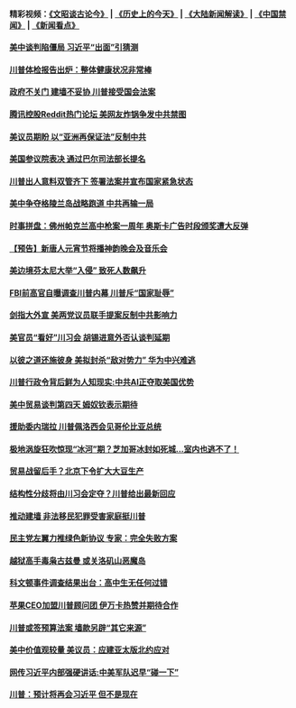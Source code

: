 #### 精彩视频：[《文昭谈古论今》](http://45.76.195.252/wenzhao) | [《历史上的今天》](http://45.76.195.252/today-in-history) | [《大陆新闻解读》](http://45.76.195.252/ntdtv-comedy) | [《中国禁闻》](http://45.76.195.252/ntdtv-news) | [《新闻看点》](http://45.76.195.252/news-insight) 

 #### [美中谈判陷僵局 习近平“出面”引猜测](../pages/prog203/a102512205.md?t=02150637) 

#### [川普体检报告出炉：整体健康状况非常棒](../pages/prog203/a102512213.md?t=02150637) 

#### [政府不关门 建墙不妥协 川普接受国会法案](../pages/prog203/a102512173.md?t=02150637) 

#### [腾讯控股Reddit热门论坛 美网友炸锅争发中共禁图](../pages/prog203/a102512139.md?t=02150637) 

#### [美议员期盼 以“亚洲再保证法”反制中共](../pages/prog203/a102512161.md?t=02150637) 

#### [美国参议院表决 通过巴尔司法部长提名](../pages/prog203/a102512120.md?t=02150637) 

#### [川普出人意料双管齐下 签署法案并宣布国家紧急状态](../pages/prog203/a102512080.md?t=02150637) 

#### [美中争夺格陵兰岛战略跑道 中共再输一局](../pages/prog203/a102512056.md?t=02150637) 

#### [时事拼盘：佛州帕克兰高中枪案一周年 奥斯卡广告时段颁奖遭大反弹](../pages/prog203/a102512083.md?t=02150637) 

#### [【预告】新唐人元宵节将播神韵晚会及音乐会](../pages/prog203/a102512060.md?t=02150637) 

#### [美边境芬太尼大举“入侵” 致死人数飙升](../pages/prog203/a102512042.md?t=02150637) 

#### [FBI前高官自曝调查川普内幕 川普斥“国家耻辱”](../pages/prog203/a102511999.md?t=02150637) 

#### [剑指大外宣 美两党议员联手提案反制中共影响力](../pages/prog203/a102511991.md?t=02150637) 

#### [美官员“看好”川习会 胡锡进意外否认谈判延期](../pages/prog203/a102511972.md?t=02150637) 

#### [以彼之道还施彼身 美拟封杀“敌对势力” 华为中兴难逃](../pages/prog203/a102511935.md?t=02150637) 

#### [川普行政令背后鲜为人知现实:中共AI正夺取美国优势](../pages/prog203/a102511628.md?t=02150637) 

#### [美中贸易谈判第四天 姆奴钦表示期待](../pages/prog203/a102511950.md?t=02150637) 

#### [援助委内瑞拉 川普佩洛西会见哥伦比亚总统](../pages/prog203/a102511929.md?t=02150637) 

#### [极地涡旋狂吹惊现“冰河”期？芝加哥冰封如死城…室内也逃不了！](../pages/prog203/a102511828.md?t=02150637) 

#### [贸易战留后手？北京下令扩大大豆生产](../pages/prog203/a102511805.md?t=02150637) 

#### [结构性分歧将由川习会定夺？川普给出最新回应](../pages/prog203/a102511192.md?t=02150637) 

#### [推动建墙 非法移民犯罪受害家庭挺川普](../pages/prog203/a102511457.md?t=02150637) 

#### [民主党左翼力推绿色新协议 专家：完全失败方案](../pages/prog203/a102511363.md?t=02150637) 

#### [越狱高手毒枭古兹曼 或关洛矶山恶魔岛](../pages/prog203/a102511380.md?t=02150637) 

#### [科文顿事件调查结果出台：高中生无任何过错](../pages/prog203/a102511277.md?t=02150637) 

#### [苹果CEO加盟川普顾问团 伊万卡热赞并期待合作](../pages/prog203/a102511236.md?t=02150637) 

#### [川普或签预算法案 墙款另辟“其它来源”](../pages/prog203/a102511165.md?t=02150637) 

#### [美中价值观较量 美议员：应建亚太版北约应对](../pages/prog203/a102511138.md?t=02150637) 

#### [网传习近平内部强硬讲话:中美军队迟早“碰一下”](../pages/prog203/a102511104.md?t=02150637) 

#### [川普：预计将再会习近平 但不是现在](../pages/prog203/a102511113.md?t=02150637) 

